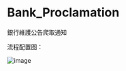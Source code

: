 # Bank_Proclamation

銀行維護公告爬取通知

流程配置图：

![image](https://github.com/terry-ian/bank_proclamation/tree/master/images/flowchart.PNG)
